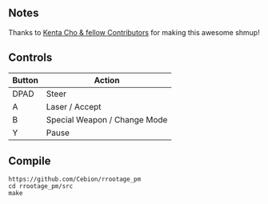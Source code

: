 ## Notes
Thanks to [Kenta Cho & fellow Contributors](https://github.com/abagames/rrootage) for making this awesome shmup!

## Controls

| Button | Action |
|--|--| 
|DPAD| Steer|
|A| Laser / Accept|
|B| Special Weapon / Change Mode|
|Y| Pause|


## Compile

```shell
https://github.com/Cebion/rrootage_pm
cd rrootage_pm/src
make
```
